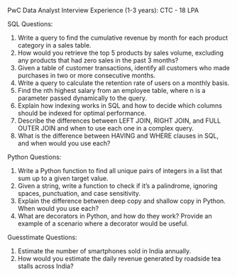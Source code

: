 PwC Data Analyst Interview Experience (1-3 years):
CTC - 18 LPA


SQL Questions:

 1. Write a query to find the cumulative revenue by month for each product category in a sales table.
 2. How would you retrieve the top 5 products by sales volume, excluding any products that had zero sales in the past 3 months?
 3. Given a table of customer transactions, identify all customers who made purchases in two or more consecutive months.
 4. Write a query to calculate the retention rate of users on a monthly basis.
 5. Find the nth highest salary from an employee table, where n is a parameter passed dynamically to the query.
 6. Explain how indexing works in SQL and how to decide which columns should be indexed for optimal performance.
 7. Describe the differences between LEFT JOIN, RIGHT JOIN, and FULL OUTER JOIN and when to use each one in a complex query.
 8. What is the difference between HAVING and WHERE clauses in SQL, and when would you use each?

Python Questions:

 1. Write a Python function to find all unique pairs of integers in a list that sum up to a given target value.
 2. Given a string, write a function to check if it’s a palindrome, ignoring spaces, punctuation, and case sensitivity.
 3. Explain the difference between deep copy and shallow copy in Python. When would you use each?
 4. What are decorators in Python, and how do they work? Provide an example of a scenario where a decorator would be useful.

Guesstimate Questions:
 1. Estimate the number of smartphones sold in India annually.
 2. How would you estimate the daily revenue generated by roadside tea stalls across India?
